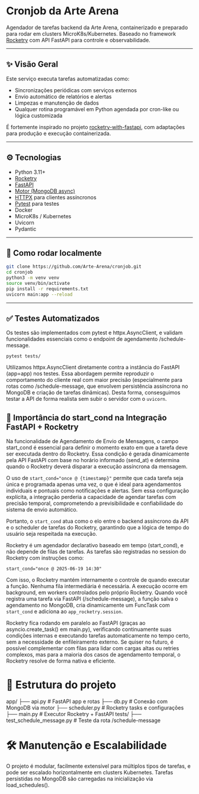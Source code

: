 # Cronjob da Arte Arena

Agendador de tarefas backend da Arte Arena, containerizado e preparado para rodar em clusters MicroK8s/Kubernetes. Baseado no framework [Rocketry](https://github.com/Miksus/rocketry) com API FastAPI para controle e observabilidade.

---

## ✨ Visão Geral

Este serviço executa tarefas automatizadas como:

- Sincronizações periódicas com serviços externos
- Envio automático de relatórios e alertas
- Limpezas e manutenção de dados
- Qualquer rotina programável em Python agendada por cron-like ou lógica customizada

É fortemente inspirado no projeto [rocketry-with-fastapi](https://github.com/Miksus/rocketry-with-fastapi), com adaptações para produção e execução containerizada.

---

## ⚙️ Tecnologias

- Python 3.11+
- [Rocketry](https://github.com/Miksus/rocketry)
- [FastAPI](https://fastapi.tiangolo.com/)
- [Motor (MongoDB async)](https://motor.readthedocs.io/)
- [HTTPX](https://www.python-httpx.org/) para clientes assíncronos
- [Pytest](https://docs.pytest.org/) para testes
- Docker
- MicroK8s / Kubernetes
- Uvicorn
- Pydantic

---

## 🚀 Como rodar localmente

```bash
git clone https://github.com/Arte-Arena/cronjob.git
cd cronjob
python3 -m venv venv
source venv/bin/activate
pip install -r requirements.txt
uvicorn main:app --reload
```

---

## ✅ Testes Automatizados

Os testes são implementados com pytest e httpx.AsyncClient, e validam funcionalidades essenciais como o endpoint de agendamento /schedule-message. 

`pytest tests/`

Utilizamos httpx.AsyncClient diretamente contra a instância do FastAPI (app=app) nos testes. Essa abordagem permite reproduzir o comportamento do cliente real com maior precisão (especialmente para rotas como /schedule-message, que envolvem persistência assíncrona no MongoDB e criação de tarefas dinâmicas). Desta forma, consesguimos testar a API de forma realista sem subir o servidor com o `uvicorn`.

## 🧭 Importância do start_cond na Integração FastAPI + Rocketry

Na funcionalidade de Agendamento de Envio de Mensagens, o campo start_cond é essencial para definir o momento exato em que a tarefa deve ser executada dentro do Rocketry. Essa condição é gerada dinamicamente pela API FastAPI com base no horário informado (send_at) e determina quando o Rocketry deverá disparar a execução assíncrona da mensagem. 

O uso de `start_cond="once @ {timestamp}"` permite que cada tarefa seja única e programada apenas uma vez, o que é ideal para agendamentos individuais e pontuais como notificações e alertas. Sem essa configuração explícita, a integração perderia a capacidade de agendar tarefas com precisão temporal, comprometendo a previsibilidade e confiabilidade do sistema de envio automático. 

Portanto, o `start_cond` atua como o elo entre o backend assíncrono da API e o scheduler de tarefas do Rocketry, garantindo que a lógica de tempo do usuário seja respeitada na execução.

Rocketry é um agendador declarativo baseado em tempo (start_cond), e não depende de filas de tarefas. As tarefas são registradas no session do Rocketry com instruções como:

```
start_cond="once @ 2025-06-19 14:30"
```

Com isso, o Rocketry mantém internamente o controle de quando executar a função. Nenhuma fila intermediária é necessária. A execução ocorre em background, em workers controlados pelo próprio Rocketry. Quando você registra uma tarefa via FastAPI (/schedule-message), a função salva o agendamento no MongoDB, cria dinamicamente um FuncTask com `start_cond` e adiciona ao `app_rocketry.session`.

Rocketry fica rodando em paralelo ao FastAPI (graças ao asyncio.create_task() em main.py), verificando continuamente suas condições internas e executando tarefas automaticamente no tempo certo, sem a necessidade de enfileiramento externo. Se quiser no futuro, é possível complementar com filas para lidar com cargas altas ou retries complexos, mas para a maioria dos casos de agendamento temporal, o Rocketry resolve de forma nativa e eficiente.

# 📂 Estrutura do projeto

app/
├── api.py           # FastAPI app e rotas
├── db.py            # Conexão com MongoDB via motor
├── scheduler.py     # Rocketry tasks e configurações
├── main.py          # Executor Rocketry + FastAPI
tests/
├── test_schedule_message.py  # Teste da rota /schedule-message

# 🛠️ Manutenção e Escalabilidade

O projeto é modular, facilmente extensível para múltiplos tipos de tarefas, e pode ser escalado horizontalmente em clusters Kubernetes. Tarefas persistidas no MongoDB são carregadas na inicialização via load_schedules().


